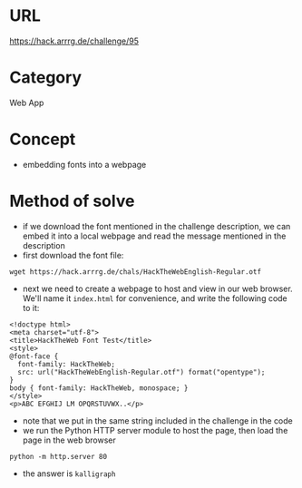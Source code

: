 # URL
https://hack.arrrg.de/challenge/95
# Category
Web App
# Concept
* embedding fonts into a webpage
# Method of solve
* if we download the font mentioned in the challenge description, we can embed it into a local webpage and read the message mentioned in the description
* first download the font file:
```
wget https://hack.arrrg.de/chals/HackTheWebEnglish-Regular.otf
```
* next we need to create a webpage to host and view in our web browser. We'll name it `index.html` for convenience, and write the following code to it:
```
<!doctype html>
<meta charset="utf-8">
<title>HackTheWeb Font Test</title>
<style>
@font-face {
  font-family: HackTheWeb;
  src: url("HackTheWebEnglish-Regular.otf") format("opentype");
}
body { font-family: HackTheWeb, monospace; }
</style>
<p>ABC EFGHIJ LM OPQRSTUVWX..</p>
```
* note that we put in the same string included in the challenge in the code
* we run the Python HTTP server module to host the page, then load the page in the web browser
```
python -m http.server 80
```
* the answer is `kalligraph`
